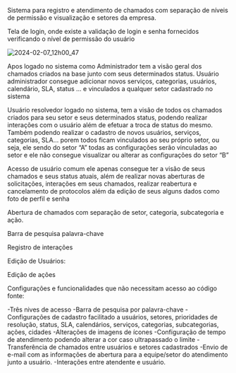 Sistema para registro e atendimento de chamados com separação de níveis de permissão e visualização e setores da empresa. 

Tela de login, onde existe a validação de login e senha fornecidos verificando o nível de permissão do usuário 

![2024-02-07_12h00_47](https://github.com/Gabriel-Santos-cwb/PHP_Sistema_chamados_V1/assets/97534186/0641369a-c938-41ed-be75-394ee5f8a65a)



Apos logado no sistema como Administrador tem a visão geral dos chamados criados na base junto com seus determinados status. Usuário administrador consegue adicionar novos serviços, categorias, usuários, calendário, SLA, status … e vinculados a qualquer setor cadastrado no sistema 

Usuário resolvedor logado no sistema, tem a visão de todos os chamados criados para seu setor e seus determinados status, podendo realizar interações com o usuário além de efetuar a troca de status do mesmo. Também podendo realizar o cadastro de novos usuários, serviços, categorias, SLA… porem todos ficam vinculados ao seu próprio setor, ou seja, ele sendo do setor “A” todas as configurações serão vinculadas ao setor e ele não consegue visualizar ou alterar as configurações do setor “B” 


Acesso de usuário comum ele apenas consegue ter a visão de seus chamados e seus status atuais, além de realizar novas aberturas de solicitações, interações em seus chamados, realizar reabertura e cancelamento de protocolos além da edição de seus alguns dados como foto de perfil e senha



Abertura de chamados com separação de setor, categoria, subcategoria e ação. 



Barra de pesquisa palavra-chave 



Registro de interações 


Edição de Usuários:


Edição de ações 


Configurações e funcionalidades que não necessitam acesso ao código fonte: 

-Três nives de acesso
-Barra de pesquisa por palavra-chave
-Configurações de cadastro facilitado a usuários, setores, prioridades de resolução, status, SLA, calendários, serviços, categorias, subcategorias, ações, cidades
-Alterações de imagens de ícones 
-Configuração de tempo de atendimento podendo alterar a cor caso ultrapassado o limite
-Transferência de chamados entre usuários e setores cadastrados
-Envio de e-mail com as informações de abertura para a equipe/setor do atendimento junto a usuário. 
-Interações entre atendente e usuário.  


